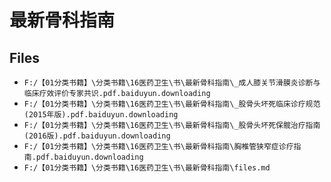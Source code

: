 # 最新骨科指南

## Files

- `F:/【01分类书籍】\分类书籍\16医药卫生\书\最新骨科指南\_成人膝关节滑膜炎诊断与临床疗效评价专家共识.pdf.baiduyun.downloading`
- `F:/【01分类书籍】\分类书籍\16医药卫生\书\最新骨科指南\_股骨头坏死临床诊疗规范(2015年版).pdf.baiduyun.downloading`
- `F:/【01分类书籍】\分类书籍\16医药卫生\书\最新骨科指南\_股骨头坏死保髋治疗指南(2016版).pdf.baiduyun.downloading`
- `F:/【01分类书籍】\分类书籍\16医药卫生\书\最新骨科指南\胸椎管狭窄症诊疗指南.pdf.baiduyun.downloading`
- `F:/【01分类书籍】\分类书籍\16医药卫生\书\最新骨科指南\files.md`
